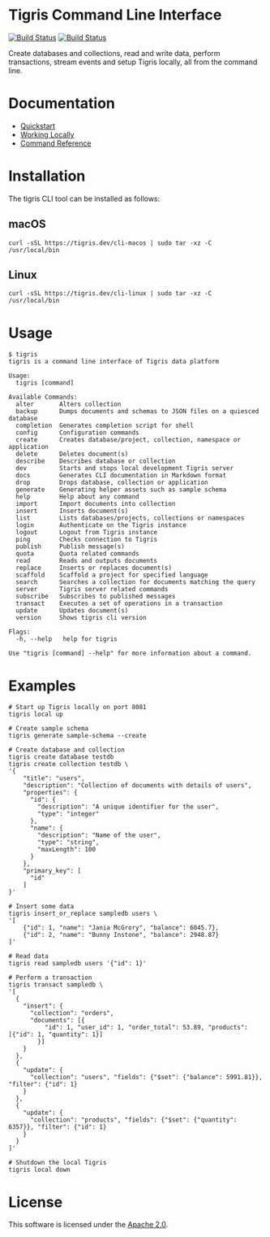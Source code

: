 # Tigris Command Line Interface

[![Build Status](https://github.com/tigrisdata/tigrisdb/workflows/go-lint/badge.svg)]()
[![Build Status](https://github.com/tigrisdata/tigrisdb/workflows/go-test/badge.svg)]()

Create databases and collections, read and write data, perform transactions,
stream events and setup Tigris locally, all from the command line.

# Documentation
- [Quickstart](https://docs.tigrisdata.com/quickstart/with-cli)
- [Working Locally](https://docs.tigrisdata.com/cli/working-locally)
- [Command Reference](https://docs.tigrisdata.com/cli)

# Installation

The tigris CLI tool can be installed as follows:

## macOS

```shell
curl -sSL https://tigris.dev/cli-macos | sudo tar -xz -C /usr/local/bin
```

## Linux

```shell
curl -sSL https://tigris.dev/cli-linux | sudo tar -xz -C /usr/local/bin
```

# Usage

```shell
$ tigris
tigris is a command line interface of Tigris data platform

Usage:
  tigris [command]

Available Commands:
  alter       Alters collection
  backup      Dumps documents and schemas to JSON files on a quiesced database
  completion  Generates completion script for shell
  config      Configuration commands
  create      Creates database/project, collection, namespace or application
  delete      Deletes document(s)
  describe    Describes database or collection
  dev         Starts and stops local development Tigris server
  docs        Generates CLI documentation in Markdown format
  drop        Drops database, collection or application
  generate    Generating helper assets such as sample schema
  help        Help about any command
  import      Import documents into collection
  insert      Inserts document(s)
  list        Lists databases/projects, collections or namespaces
  login       Authenticate on the Tigris instance
  logout      Logout from Tigris instance
  ping        Checks connection to Tigris
  publish     Publish message(s)
  quota       Quota related commands
  read        Reads and outputs documents
  replace     Inserts or replaces document(s)
  scaffold    Scaffold a project for specified language
  search      Searches a collection for documents matching the query
  server      Tigris server related commands
  subscribe   Subscribes to published messages
  transact    Executes a set of operations in a transaction
  update      Updates document(s)
  version     Shows tigris cli version

Flags:
  -h, --help   help for tigris

Use "tigris [command] --help" for more information about a command.

```

# Examples

```shell
# Start up Tigris locally on port 8081
tigris local up

# Create sample schema
tigris generate sample-schema --create

# Create database and collection
tigris create database testdb
tigris create collection testdb \
'{
    "title": "users",
    "description": "Collection of documents with details of users",
    "properties": {
      "id": {
        "description": "A unique identifier for the user",
        "type": "integer"
      },
      "name": {
        "description": "Name of the user",
        "type": "string",
        "maxLength": 100
      }
    },
    "primary_key": [
      "id"
    ]
}'

# Insert some data
tigris insert_or_replace sampledb users \
'[
    {"id": 1, "name": "Jania McGrory", "balance": 6045.7},
    {"id": 2, "name": "Bunny Instone", "balance": 2948.87}
]'

# Read data
tigris read sampledb users '{"id": 1}'

# Perform a transaction
tigris transact sampledb \
'[
  {
    "insert": {
      "collection": "orders",
      "documents": [{
          "id": 1, "user_id": 1, "order_total": 53.89, "products": [{"id": 1, "quantity": 1}]
        }]
    }
  },
  {
    "update": {
      "collection": "users", "fields": {"$set": {"balance": 5991.81}}, "filter": {"id": 1}
    }
  },
  {
    "update": {
      "collection": "products", "fields": {"$set": {"quantity": 6357}}, "filter": {"id": 1}
    }
  }
]'

# Shutdown the local Tigris
tigris local down
```

# License
This software is licensed under the [Apache 2.0](LICENSE).
